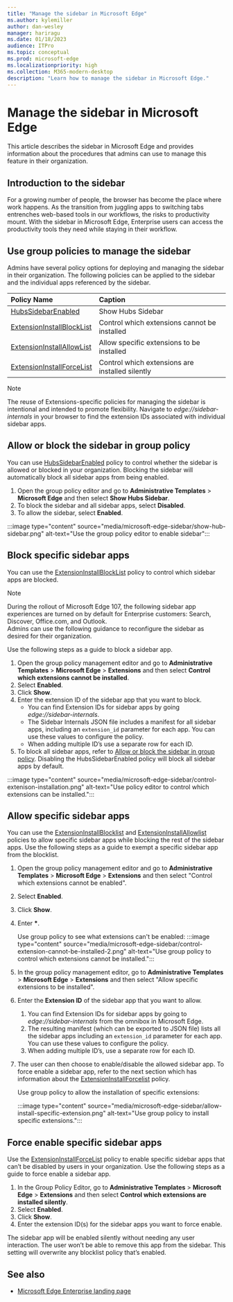 ```yaml
---
title: "Manage the sidebar in Microsoft Edge"
ms.author: kylemiller
author: dan-wesley
manager: hariragu
ms.date: 01/18/2023
audience: ITPro
ms.topic: conceptual
ms.prod: microsoft-edge
ms.localizationpriority: high
ms.collection: M365-modern-desktop
description: "Learn how to manage the sidebar in Microsoft Edge."
---
```


# Manage the sidebar in Microsoft Edge

This article describes the sidebar in Microsoft Edge and provides information about the  procedures that admins can use to manage this feature  in their organization.

## Introduction to the sidebar

For a growing number of people, the browser has become the place where work happens. As the transition from juggling apps to switching tabs entrenches web-based tools in our workflows, the risks to productivity mount. With the sidebar in Microsoft Edge, Enterprise users can access the productivity  tools  they need while staying in their workflow.

## Use group policies to manage the sidebar

Admins have several policy options for deploying and managing the sidebar in their organization. The following policies can be applied to the sidebar and the individual apps referenced by the sidebar.

| Policy Name | Caption |
|:-----|:-----|
| [HubsSidebarEnabled](/deployedge/microsoft-edge-policies#hubssidebarenabled) | Show Hubs Sidebar |
| [ExtensionInstallBlockList](/deployedge/microsoft-edge-policies#extensioninstallblocklist) | Control which extensions cannot be installed |
| [ExtensionInstallAllowList](/deployedge/microsoft-edge-policies#extensioninstallallowlist) |  Allow specific extensions to be installed |
| [ExtensionInstallForceList](/deployedge/microsoft-edge-policies#extensioninstallforcelist) | Control which extensions are installed silently |

> [!NOTE]
> The reuse of Extensions-specific policies for managing the sidebar is intentional and intended to promote flexibility. Navigate to *edge://sidebar-internals* in your browser to find the extension IDs associated with individual sidebar apps.

## Allow or block the sidebar in group policy

You can use [HubsSidebarEnabled](/deployedge/microsoft-edge-policies#hubssidebarenabled)  policy to control whether the sidebar is allowed or blocked in your organization. Blocking the sidebar will automatically block all sidebar apps from being enabled.

1. Open the group policy editor and go to **Administrative Templates** > **Microsoft Edge** and then select **Show Hubs Sidebar**.
2. To block the sidebar and all sidebar apps, select **Disabled**.
3. To allow the sidebar, select **Enabled**.

:::image type="content" source="media/microsoft-edge-sidebar/show-hub-sidebar.png" alt-text="Use the group policy editor to enable sidebar":::

## Block specific sidebar apps

You can use the [ExtensionInstallBlockList](/deployedge/microsoft-edge-policies#extensioninstallblocklist) policy to control which sidebar apps are blocked.

> [!NOTE]
> During the rollout of Microsoft Edge 107, the following sidebar app experiences are turned on by default for Enterprise customers: Search, Discover, Office.com, and Outlook. <br> 
> Admins can use the following guidance to reconfigure the sidebar as desired for their organization.

Use the following steps as a guide to block a sidebar app.

1. Open the group policy management editor and go to **Administrative Templates** > **Microsoft Edge** > **Extensions** and then select **Control which extensions cannot be installed**.
2. Select **Enabled**.
3. Click **Show**.
4. Enter the extension ID of the sidebar app that you want to block.
   -  You can find Extension IDs for sidebar apps by going *edge://sidebar-internals*.
   - The Sidebar Internals JSON file includes a manifest for all sidebar apps, including an `extension_id` parameter for each app. You can use these values to configure the policy.
   - When adding multiple ID’s use a separate row for each ID.
5. To block all sidebar apps, refer to [Allow or block the sidebar in group policy](#allow-or-block-the-sidebar-in-group-policy). Disabling the HubsSidebarEnabled policy will block all sidebar apps by default.

:::image type="content" source="media/microsoft-edge-sidebar/control-extenison-installation.png" alt-text="Use policy editor to control which extensions can be installed.":::

## Allow specific sidebar apps

You can use the [ExtensionInstallBlocklist](/deployedge/microsoft-edge-policies#extensioninstallblocklist) and [ExtensionInstallAllowlist](/deployedge/microsoft-edge-policies#extensioninstallallowlist) policies to allow specific sidebar apps while blocking the rest of the sidebar apps. Use the following steps as a guide to exempt a specific sidebar app from the blocklist.

1. Open the group policy management editor and go to **Administrative Templates** > **Microsoft Edge** > **Extensions** and then select "Control which extensions cannot be enabled".
2. Select **Enabled**.
3. Click **Show**.
4. Enter **\***.

   Use group policy to see what extensions can't be enabled:
:::image type="content" source="media/microsoft-edge-sidebar/control-extension-cannot-be-installed-2.png" alt-text="Use group policy to control which extensions cannot be installed.":::

5. In the group policy management editor, go to **Administrative Templates** > **Microsoft Edge** > **Extensions** and then select "Allow specific extensions to be installed".
6. Enter the **Extension ID** of the sidebar app that you want to allow.
   1. You can find Extension IDs for sidebar apps by going to *edge://sidebar-internals* from the omnibox in Microsoft Edge.
   1. The resulting manifest (which can be exported to JSON file) lists all the  sidebar apps including an `extension_id` parameter for each app. You can use these values to configure the policy.
   1. When adding multiple ID’s, use a separate row for each ID.
7. The user can then choose to enable/disable the allowed sidebar app. To force enable a sidebar app, refer to the next section which has information about the [ExtensionInstallForcelist](/deployedge/microsoft-edge-policies#extensioninstallforcelist) policy.

   Use group policy to allow the installation of specific extensions:

   :::image type="content" source="media/microsoft-edge-sidebar/allow-install-specific-extension.png" alt-text="Use group policy to install specific extensions.":::

## Force enable specific sidebar apps

Use the [ExtensionInstallForceList](/deployedge/microsoft-edge-policies#extensioninstallforcelist) policy to enable specific sidebar apps that can’t be disabled by users in your organization. Use the following steps as a guide to force enable a sidebar app.

1. In the Group Policy Editor, go to **Administrative Templates** > **Microsoft Edge** > **Extensions** and then select **Control which extensions are installed silently**.
2. Select **Enabled**.
3. Click **Show**.
4. Enter the extension ID(s) for the sidebar apps you want to force enable.

The sidebar app will be enabled silently without needing any user interaction. The user won’t be able to remove this app from the sidebar. This setting will overwrite any blocklist policy that’s enabled.

## See also

- [Microsoft Edge Enterprise landing page](https://aka.ms/EdgeEnterprise)